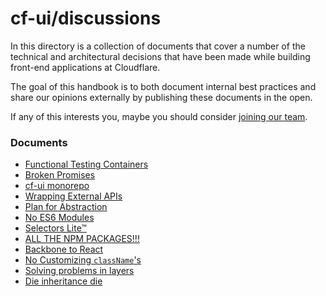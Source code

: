 # cf-ui/discussions

In this directory is a collection of documents that cover a number of the
technical and architectural decisions that have been made while building
front-end applications at Cloudflare.

The goal of this handbook is to both document internal best practices and share
our opinions externally by publishing these documents in the open.

If any of this interests you, maybe you should consider
[joining our team](https://www.cloudflare.com/join-our-team/).

### Documents

- [Functional Testing Containers](functional-testing-containers.md)
- [Broken Promises](broken-promises.md)
- [cf-ui monorepo](cf-ui-monorepo.md)
- [Wrapping External APIs](wrapping-external-apis.md)
- [Plan for Abstraction](plan-for-abstraction.md)
- [No ES6 Modules](no-es6-modules.md)
- [Selectors Lite™](selectors-lite.md)
- [ALL THE NPM PACKAGES!!!](all-the-npm-packages.md)
- [Backbone to React](backbone-to-react.md)
- [No Customizing `className`'s](no-customizing-classnames.md)
- [Solving problems in layers](solving-problems-in-layers.md)
- [Die inheritance die](die-inheritance-die.md)
